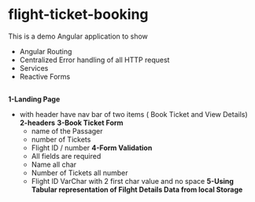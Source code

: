 # flight-ticket-booking
This is a demo Angular application to show 
- Angular Routing 
- Centralized Error handling of all HTTP request 
- Services 
- Reactive Forms 

## 
**1-Landing Page**
- with header have nav bar of two items ( Book Ticket and View Details)
**2-headers**
**3-Book Ticket Form**
   - name of the Passager 
   - number of Tickets 
   - Flight ID / number 
**4-Form Validation**
   - All fields are required 
   - Name all char 
   - Number of Tickets all number 
   - Flight ID VarChar with 2 first char value and no space 
**5-Using Tabular representation of Filght Details Data from local Storage**
